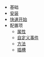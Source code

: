 * 基础
 * [安装](/installation)
 * [快速开始](/quick-start)
* 配置项
  * [属性](/properties)
  * [自定义事件](/events)
  * [方法](/methods)
  * [插槽](/slot)
